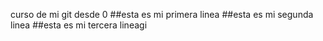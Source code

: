 curso de mi git desde 0
##esta es mi primera linea
##esta es mi segunda linea
##esta es mi tercera lineagi